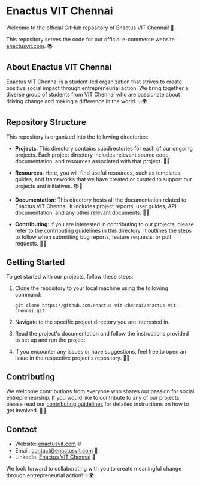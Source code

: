 # Enactus VIT Chennai

Welcome to the official GitHub repository of Enactus VIT Chennai! 🚀

This repository serves the code for our official e-commerce website [enactusvit.com](https://enactusvit.com). 📚

## About Enactus VIT Chennai

Enactus VIT Chennai is a student-led organization that strives to create positive social impact through entrepreneurial action. We bring together a diverse group of students from VIT Chennai who are passionate about driving change and making a difference in the world. 💡🌍

## Repository Structure

This repository is organized into the following directories:

- **Projects**: This directory contains subdirectories for each of our ongoing projects. Each project directory includes relevant source code, documentation, and resources associated with that project. 📁🚀

- **Resources**: Here, you will find useful resources, such as templates, guides, and frameworks that we have created or curated to support our projects and initiatives. 📚🔧

- **Documentation**: This directory hosts all the documentation related to Enactus VIT Chennai. It includes project reports, user guides, API documentation, and any other relevant documents. 📖📝

- **Contributing**: If you are interested in contributing to our projects, please refer to the contributing guidelines in this directory. It outlines the steps to follow when submitting bug reports, feature requests, or pull requests. 🤝🌟

## Getting Started

To get started with our projects, follow these steps:

1. Clone the repository to your local machine using the following command:
   ```
   git clone https://github.com/enactus-vit-chennai/enactus-vit-chennai.git
   ```

2. Navigate to the specific project directory you are interested in.
   
3. Read the project's documentation and follow the instructions provided to set up and run the project.

4. If you encounter any issues or have suggestions, feel free to open an issue in the respective project's repository. 🐞📣

## Contributing

We welcome contributions from everyone who shares our passion for social entrepreneurship. If you would like to contribute to any of our projects, please read our [contributing guidelines](./Contributing/CONTRIBUTING.md) for detailed instructions on how to get involved. 🙌🎉

## Contact

- Website: [enactusvit.com](https://enactusvit.com) 🌐
- Email: [contact@enactusvit.com](mailto:contact@enactusvit.com) 📧
- LinkedIn: [Enactus VIT Chennai](https://www.linkedin.com/company/enactusvit/) 🔗

We look forward to collaborating with you to create meaningful change through entrepreneurial action! ✨🌍